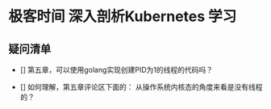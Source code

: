 # 极客时间 深入剖析Kubernetes 学习


## 疑问清单
- [] 第五章，可以使用golang实现创建PID为1的线程的代码吗？ 

- [] 如何理解，第五章评论区下面的： 从操作系统内核态的角度来看是没有线程的？